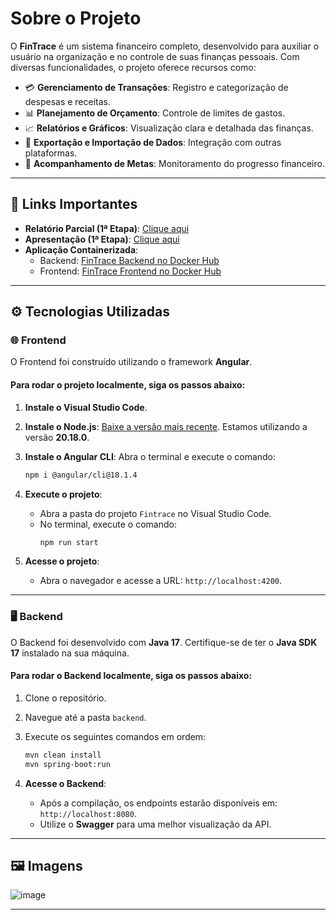 
# **Sobre o Projeto**

O **FinTrace** é um sistema financeiro completo, desenvolvido para auxiliar o usuário na organização e no controle de suas finanças pessoais. Com diversas funcionalidades, o projeto oferece recursos como:

- 💳 **Gerenciamento de Transações**: Registro e categorização de despesas e receitas.
- 📊 **Planejamento de Orçamento**: Controle de limites de gastos.
- 📈 **Relatórios e Gráficos**: Visualização clara e detalhada das finanças.
- 🔄 **Exportação e Importação de Dados**: Integração com outras plataformas.
- 🎯 **Acompanhamento de Metas**: Monitoramento do progresso financeiro.

---

## 📝 **Links Importantes**

- **Relatório Parcial (1ª Etapa)**: [Clique aqui](https://drive.google.com/file/d/1wT1FZpGLoFbeaffrimQhdKctMlVY-8WB/view?usp=sharing)
- **Apresentação (1ª Etapa)**: [Clique aqui]([https://drive.google.com/file/d/1AT8r_0gVPvF1euOFMqfm7U8bQqKrcDmd/view?usp=sharing](https://www.canva.com/design/DAGXKrjMbuE/0TiIPdEjrfETeFKuYe0pcQ/view?utm_content=DAGXKrjMbuE&utm_campaign=designshare&utm_medium=link2&utm_source=uniquelinks&utlId=ha7d47c96ab))
- **Aplicação Containerizada**:
  - Backend: [FinTrace Backend no Docker Hub](https://hub.docker.com/r/luhsti/fintrace-backend-1)
  - Frontend: [FinTrace Frontend no Docker Hub](https://hub.docker.com/r/luhsti/fintrace-frontend-1)

---

## ⚙️ **Tecnologias Utilizadas**

### 🌐 **Frontend**

O Frontend foi construído utilizando o framework **Angular**.

#### Para rodar o projeto localmente, siga os passos abaixo:

1. **Instale o Visual Studio Code**.
2. **Instale o Node.js**: [Baixe a versão mais recente](https://nodejs.org/en). Estamos utilizando a versão **20.18.0**.
3. **Instale o Angular CLI**: Abra o terminal e execute o comando:
   ```bash
   npm i @angular/cli@18.1.4
   ```

4. **Execute o projeto**:
   - Abra a pasta do projeto `Fintrace` no Visual Studio Code.
   - No terminal, execute o comando:
     ```bash
     npm run start
     ```

5. **Acesse o projeto**:
   - Abra o navegador e acesse a URL: `http://localhost:4200`.

---

### 🖥️ **Backend**

O Backend foi desenvolvido com **Java 17**. Certifique-se de ter o **Java SDK 17** instalado na sua máquina.

#### Para rodar o Backend localmente, siga os passos abaixo:

1. Clone o repositório.
2. Navegue até a pasta `backend`.
3. Execute os seguintes comandos em ordem:
   ```bash
   mvn clean install
   mvn spring-boot:run
   ```

4. **Acesse o Backend**:
   - Após a compilação, os endpoints estarão disponíveis em: `http://localhost:8080`.
   - Utilize o **Swagger** para uma melhor visualização da API.

---

## 🖼️ **Imagens**

![image](https://github.com/user-attachments/assets/a5f35d2b-ea66-4380-bc7b-e290b405a04f)

---
